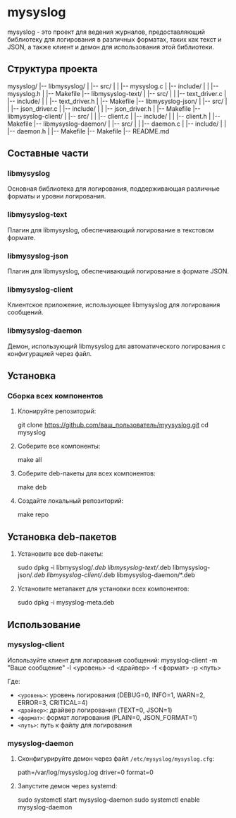 # mysyslog

mysyslog - это проект для ведения журналов, предоставляющий библиотеку для логирования в различных форматах, таких как текст и JSON, а также клиент и демон для использования этой библиотеки.

## Структура проекта

mysyslog/
|-- libmysyslog/
| |-- src/
| | |-- mysyslog.c
| |-- include/
| | |-- mysyslog.h
| |-- Makefile
|-- libmysyslog-text/
| |-- src/
| | |-- text_driver.c 
| |-- include/ 
| | |-- text_driver.h 
| |-- Makefile 
|-- libmysyslog-json/
| |-- src/
| | |-- json_driver.c
| |-- include/
| | |-- json_driver.h
| |-- Makefile
|-- libmysyslog-client/ 
| |-- src/ 
| | |-- client.c 
| |-- include/ 
| | |-- client.h 
| |-- Makefile 
|-- libmysyslog-daemon/
| |-- src/
| | |-- daemon.c
| |-- include/
| | |-- daemon.h
| |-- Makefile
|-- Makefile 
|-- README.md


## Составные части

### libmysyslog
Основная библиотека для логирования, поддерживающая различные форматы и уровни логирования.

### libmysyslog-text
Плагин для libmysyslog, обеспечивающий логирование в текстовом формате.

### libmysyslog-json
Плагин для libmysyslog, обеспечивающий логирование в формате JSON.

### libmysyslog-client
Клиентское приложение, использующее libmysyslog для логирования сообщений.

### libmysyslog-daemon
Демон, использующий libmysyslog для автоматического логирования с конфигурацией через файл.

## Установка

### Сборка всех компонентов

1. Клонируйте репозиторий:

    git clone https://github.com/ваш_пользователь/myysyslog.git
    cd mysyslog


2. Соберите все компоненты:

    make all


3. Соберите deb-пакеты для всех компонентов:

    make deb


4. Создайте локальный репозиторий:

    make repo


## Установка deb-пакетов

1. Установите все deb-пакеты:

    sudo dpkg -i libmysyslog/*.deb libmysyslog-text/*.deb libmysyslog-json/*.deb libmysyslog-client/*.deb libmysyslog-daemon/*.deb


2. Установите метапакет для установки всех компонентов:

    sudo dpkg -i mysyslog-meta.deb


## Использование

### mysyslog-client

Используйте клиент для логирования сообщений:
mysyslog-client -m "Ваше сообщение" -l <уровень> -d <драйвер> -f <формат> -p <путь>

Где:
- `<уровень>`: уровень логирования (DEBUG=0, INFO=1, WARN=2, ERROR=3, CRITICAL=4)
- `<драйвер>`: драйвер логирования (TEXT=0, JSON=1)
- `<формат>`: формат логирования (PLAIN=0, JSON_FORMAT=1)
- `<путь>`: путь к файлу для логирования

### mysyslog-daemon

1. Сконфигурируйте демон через файл `/etc/mysyslog/mysyslog.cfg`:

    path=/var/log/mysyslog.log
    driver=0
    format=0

2. Запустите демон через systemd:

    sudo systemctl start mysyslog-daemon
    sudo systemctl enable mysyslog-daemon


